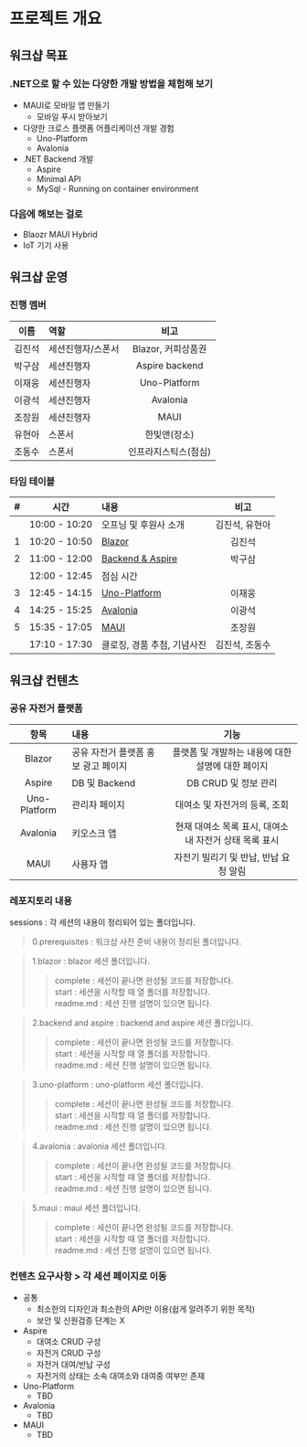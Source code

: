 # 프로젝트 개요

## 워크샵 목표
### .NET으로 할 수 있는 다양한 개발 방법을 체험해 보기

- MAUI로 모바일 앱 만들기
  - 모바일 푸시 받아보기
- 다양한 크로스 플랫폼 어플리케이션 개발 경험
  - Uno-Platform
  - Avalonia
- .NET Backend 개발
  - Aspire
  - Minimal API
  - MySql - Running on container environment

### 다음에 해보는 걸로
- Blaozr MAUI Hybrid
- IoT 기기 사용

## 워크샵 운영
### 진행 멤버
| 이름 | 역할 | 비고 |
|:--------:|:--------|:--------:|
| 김진석 | 세션진행자/스폰서 | Blazor, 커피상품권 |
| 박구삼 | 세션진행자 | Aspire backend |
| 이재웅 | 세션진행자 | Uno-Platform |
| 이광석 | 세션진행자 | Avalonia |
| 조장원 | 세션진행자 | MAUI |
| 유현아 | 스폰서 | 한빛앤(장소) |
| 조동수 | 스폰서 | 인프라지스틱스(점심) |

### 타임 테이블
| # | 시간 | 내용 | 비고 |
|:--:|:--:|:--|:--:|
|   | 10:00 - 10:20 | 오프닝 및 후원사 소개 | 김진석, 유현아 |
| 1 | 10:20 - 10:50 | [Blazor](./sessions/1.%20blazor/readme.md) | 김진석  |
| 2 | 11:00 - 12:00 | [Backend & Aspire](./sessions/2.%20backend%20and%20aspire/readme.md) | 박구삼 |
|   | 12:00 - 12:45 | 점심 시간 |   |
| 3 | 12:45 - 14:15 | [Uno-Platform](./sessions/3.%20uno-platform/readme.md) | 이재웅 |
| 4 | 14:25 - 15:25 | [Avalonia](./sessions/4.%20avalonia/readme.md) | 이광석  |
| 5 | 15:35 - 17:05 | [MAUI](./sessions/5.%20maui/readme.md) | 조장원  |
|   | 17:10 - 17:30 | 클로징, 경품 추첨, 기념사진 | 김진석, 조동수 |

## 워크샵 컨텐츠

### 공유 자전거 플랫폼

| 항목 | 내용 | 기능 |
|:--------:|:--------|:--------:|
| Blazor | 공유 자전거 플랫폼 홍보 광고 페이지 | 플랫폼 및 개발하는 내용에 대한 설명에 대한 페이지 |
| Aspire | DB 및 Backend | DB CRUD 및 정보 관리  |
| Uno-Platform | 관리자 페이지 | 대여소 및 자전거의 등록, 조회 |
| Avalonia | 키오스크 앱 | 현재 대여소 목록 표시, 대여소 내 자전거 상태 목록 표시 |
| MAUI | 사용자 앱 | 자전기 빌리기 및 반납, 반납 요청 알림 |

### 레포지토리 내용
sessions : 각 세션의 내용이 정리되어 있는 폴더입니다.   
>0.prerequisites : 워크샵 사전 준비 내용이 정리된 폴더입니다.   

>1.blazor : blazor 세션 폴더입니다.   
>> complete : 세션이 끝나면 완성될 코드를 저장합니다.   
>> start : 세션을 시작할 때 열 폴더를 저장합니다.   
>> readme.md : 세션 진행 설명이 있으면 됩니다.   

>2.backend and aspire : backend and aspire 세션 폴더입니다.   
>> complete : 세션이 끝나면 완성될 코드를 저장합니다.   
>> start : 세션을 시작할 때 열 폴더를 저장합니다.   
>> readme.md : 세션 진행 설명이 있으면 됩니다.   

>3.uno-platform : uno-platform 세션 폴더입니다.   
>> complete : 세션이 끝나면 완성될 코드를 저장합니다.   
>> start : 세션을 시작할 때 열 폴더를 저장합니다.   
>> readme.md : 세션 진행 설명이 있으면 됩니다.   

>4.avalonia : avalonia 세션 폴더입니다.   
>> complete : 세션이 끝나면 완성될 코드를 저장합니다.   
>> start : 세션을 시작할 때 열 폴더를 저장합니다.   
>> readme.md : 세션 진행 설명이 있으면 됩니다.   

>5.maui : maui 세션 폴더입니다.   
>> complete : 세션이 끝나면 완성될 코드를 저장합니다.   
>> start : 세션을 시작할 때 열 폴더를 저장합니다.   
>> readme.md : 세션 진행 설명이 있으면 됩니다.   

### 컨텐츠 요구사항 > 각 세션 페이지로 이동

* 공통
  * 최소한의 디자인과 최소한의 API만 이용(쉽게 알려주기 위한 목적)
  * 보안 및 신원검증 단계는 X
* Aspire
  * 대여소 CRUD 구성
  * 자전거 CRUD 구성
  * 자전거 대여/반납 구성
  * 자전거의 상태는 소속 대여소와 대여중 여부만 존재
* Uno-Platform
  * TBD
* Avalonia
  * TBD
* MAUI
  * TBD
